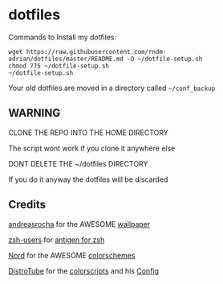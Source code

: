 # dotfiles

Commands to Install my dotfiles:
```
wget https://raw.githubusercontent.com/rndm-adrian/dotfiles/master/README.md -O ~/dotfile-setup.sh
chmod 775 ~/dotfile-setup.sh
~/dotfile-setup.sh
```
Your old dotfiles are moved in a directory called 
`
~/conf_backup
`


## WARNING
CLONE THE REPO INTO THE HOME DIRECTORY

The script wont work if you clone it anywhere else

DONT DELETE THE ~/dotfiles DIRECTORY

If you do it anyway the dotfiles will be discarded

## Credits
[andreasrocha](https://www.deviantart.com/andreasrocha) for the AWESOME [wallpaper](https://www.deviantart.com/andreasrocha/art/Mountain-Pass-746561460)

[zsh-users](https://github.com/zsh-users/) for [antigen for zsh](https://github.com/zsh-users/antigen)

[Nord](nordtheme.com) for the AWESOME [colorschemes](git.io/nord)

[DistroTube](youtube.com/distrotube) for the [colorscripts](https://gitlab.com/dwt1/shell-color-scripts) and his [Config](https:https://gitlab.com/dwt1/dotfiles)
